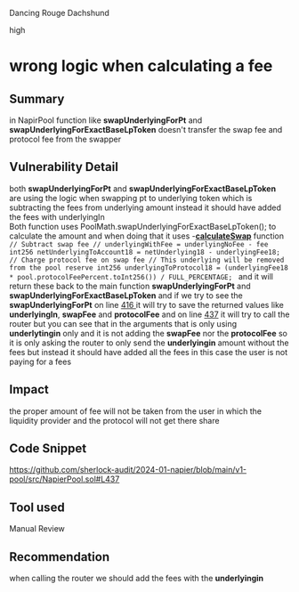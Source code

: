 Dancing Rouge Dachshund

high

# wrong logic when calculating a fee

## Summary
in NapirPool  function like **swapUnderlyingForPt** and  **swapUnderlyingForExactBaseLpToken** doesn't transfer  the  swap fee and protocol fee from the swapper 
## Vulnerability Detail
both **swapUnderlyingForPt** and  **swapUnderlyingForExactBaseLpToken** are using the logic when swapping  pt to  underlying token which is subtracting the  fees from underlying amount  instead it should have added the fees  with underlyingIn  
Both function  uses PoolMath.swapUnderlyingForExactBaseLpToken(); to calculate the amount and when doing that  it uses -[**calculateSwap**](https://github.com/sherlock-audit/2024-01-napier/blob/main/v1-pool/src/libs/PoolMath.sol#L250) function 
`// Subtract swap fee
        // underlyingWithFee = underlyingNoFee - fee
        int256 netUnderlyingToAccount18 = netUnderlying18 - underlyingFee18;
        // Charge protocol fee on swap fee
        // This underlying will be removed from the pool reserve
        int256 underlyingToProtocol18 = (underlyingFee18 * pool.protocolFeePercent.toInt256()) / FULL_PERCENTAGE;
` and it will return these back to   the main function **swapUnderlyingForPt** and **swapUnderlyingForExactBaseLpToken**  and if we try to see the **swapUnderlyingForPt**  on line  [416 ](https://github.com/sherlock-audit/2024-01-napier/blob/main/v1-pool/src/NapierPool.sol#L416)it will try to save the returned values  like             **underlyingIn**, **swapFee** and  **protocolFee** and on line 
[437](https://github.com/sherlock-audit/2024-01-napier/blob/main/v1-pool/src/NapierPool.sol#L437) it will try to call the router  but you can see that in the arguments that is  only using  **underlytingin** only and it is not adding the **swapFee** nor the **protocolFee** so it is only asking the router to only send  the **underlyingin** amount without the fees 
 but instead it should have added all the fees  in this case the user is not paying for a fees
## Impact
the proper amount of fee will not  be taken from the user in which the liquidity provider and the protocol will not get there share  

## Code Snippet
https://github.com/sherlock-audit/2024-01-napier/blob/main/v1-pool/src/NapierPool.sol#L437
## Tool used

Manual Review

## Recommendation
when calling the router we should add the fees with the **underlyingin** 
